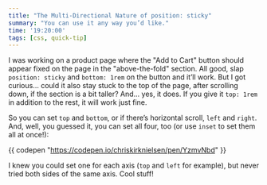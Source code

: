 ```yaml
---
title: "The Multi-Directional Nature of position: sticky"
summary: "You can use it any way you’d like."
time: '19:20:00'
tags: [css, quick-tip]
---
```


I was working on a product page where the "Add to Cart" button should appear fixed on the page in the "above-the-fold" section. All good, slap `position: sticky` and `bottom: 1rem` on the button and it’ll work. But I got curious… could it also stay stuck to the top of the page, after scrolling down, if the section is a bit taller? And… yes, it does. If you give it `top: 1rem` in addition to the rest, it will work just fine.

So you can set `top` and `bottom`, or if there’s horizontal scroll, `left` and `right`. And, well, you guessed it, you can set all four, too (or use `inset` to set them all at once!):

{{ codepen "https://codepen.io/chriskirknielsen/pen/YzmvNbd" }}

I knew you could set one for each axis (`top` and `left` for example), but never tried both sides of the same axis. Cool stuff!